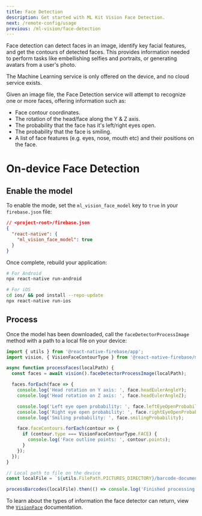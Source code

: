 ```yaml
---
title: Face Detection
description: Get started with ML Kit Vision Face Detection.
next: /remote-config/usage
previous: /ml-vision/face-detection
---
```


Face detection can detect faces in an image, identify key facial features, and get the contours of detected faces.
This provides information needed to perform tasks like embellishing selfies and portraits, or generating avatars
from a user's photo.

The Machine Learning service is only offered on the device, and no cloud service exists.

Given an image file, the Face Detection service will attempt to recognize one or more faces, offering information
such as:

- Face contour coordinates.
- The rotation of the head/face along the Y & Z axis.
- The probability that the face has it's left/right eyes open.
- The probability that the face is smiling.
- A list of face features (e.g. eyes, nose, mouth etc) and their positions on the face.

# On-device Face Detection

## Enable the model

To enable the mode, set the `ml_vision_face_model` key to `true` in your `firebase.json` file:

```json
// <project-root>/firebase.json
{
  "react-native": {
    "ml_vision_face_model": true
  }
}
```

Once complete, rebuild your application:

```bash
# For Android
npx react-native run-android

# For iOS
cd ios/ && pod install --repo-update
npx react-native run-ios
```

## Process

Once the model has been downloaded, call the `faceDetectorProcessImage` method with a path to a local file on your device:

```js
import { utils } from '@react-native-firebase/app';
import vision, { VisionFaceContourType } from '@react-native-firebase/ml-vision';

async function processFaces(localPath) {
  const faces = await vision().faceDetectorProcessImage(localPath);

  faces.forEach(face => {
    console.log('Head rotation on Y axis: ', face.headEulerAngleY);
    console.log('Head rotation on Z axis: ', face.headEulerAngleZ);

    console.log('Left eye open probability: ', face.leftEyeOpenProbability);
    console.log('Right eye open probability: ', face.rightEyeOpenProbability);
    console.log('Smiling probability: ', face.smilingProbability);

    face.faceContours.forEach(contour => {
      if (contour.type === VisionFaceContourType.FACE) {
        console.log('Face outline points: ', contour.points);
      }
    });
  });
}

// Local path to file on the device
const localFile = `${utils.FilePath.PICTURES_DIRECTORY}/barcode-document.jpg`;

processBarcodes(localFile).then(() => console.log('Finished processing file.'));
```

To learn about the types of information the face detector can return, view the
[`VisionFace`](/reference/ml-vision/visionface) documentation.

